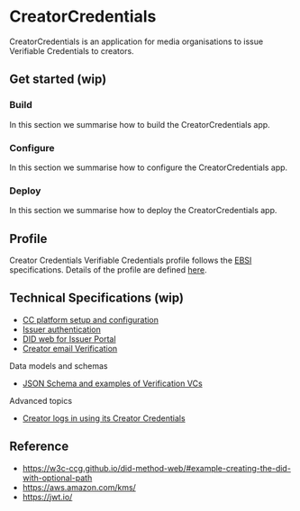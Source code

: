 # CreatorCredentials

CreatorCredentials is an application for media organisations to issue Verifiable
Credentials to creators.

## Get started (wip)

### Build

In this section we summarise how to build the CreatorCredentials app.

### Configure

In this section we summarise how to configure the CreatorCredentials app.

### Deploy

In this section we summarise how to deploy the CreatorCredentials app.

## Profile

Creator Credentials Verifiable Credentials profile follows the [EBSI](https://ebsi.eu) specifications. Details of the profile are defined [here](specs/profile.md).

## Technical Specifications (wip)

- [CC platform setup and configuration](specs/setup-config.md)
- [Issuer authentication](specs/host-issuer-authenticaiton.md)
- [DID web for Issuer Portal](specs/did.md)
- [Creator email Verification](specs/creator-email-verification.md)

Data models and schemas

- [JSON Schema and examples of Verification VCs](json-schema/verification-credentials/)

Advanced topics

- [Creator logs in using its Creator Credentials](specs/advanced/log-in-with-cc.md)

## Reference

- <https://w3c-ccg.github.io/did-method-web/#example-creating-the-did-with-optional-path>
- <https://aws.amazon.com/kms/>
- <https://jwt.io/>
